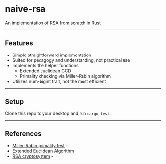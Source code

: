 naive-rsa
============

An implementation of RSA from scratch in Rust

---

## Features
- Simple straightforward implementation
- Suited for pedagogy and understanding, not practical use
- Implements the helper functions
    - Extended euclidean GCD
    - Primality checking via Miller-Rabin algorithm
- Utilizes num-bigint trait, not the most efficient
---

## Setup
Clone this repo to your desktop and run `cargo test`.

---

## References

- [Miller-Rabin primality test](https://en.wikipedia.org/wiki/Miller%E2%80%93Rabin_primality_test) - 
- [Extended Euclidean Algorithm](https://en.wikipedia.org/wiki/Extended_Euclidean_algorithm)
- [RSA cryptosystem](https://en.wikipedia.org/wiki/RSA_(cryptosystem)) - 
